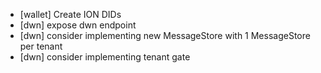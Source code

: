 * [wallet] Create ION DIDs 
* [dwn] expose dwn endpoint 
* [dwn] consider implementing new MessageStore with 1 MessageStore per tenant
* [dwn] consider implementing tenant gate